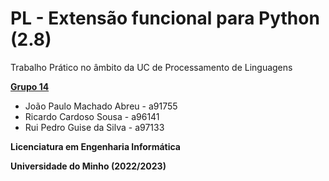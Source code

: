 # PL - Extensão funcional para Python (2.8)

Trabalho Prático no âmbito da UC de Processamento de Linguagens

**<ins> Grupo 14 </ins>**
* João Paulo Machado Abreu - a91755
* Ricardo Cardoso Sousa - a96141
* Rui Pedro Guise da Silva - a97133

**Licenciatura em Engenharia Informática**

**Universidade do Minho (2022/2023)**

